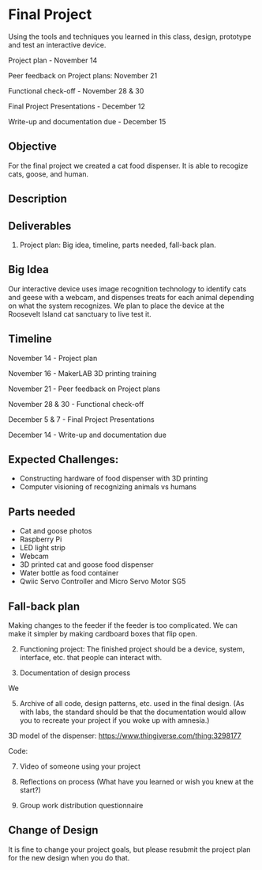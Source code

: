 # Final Project

Using the tools and techniques you learned in this class, design, prototype and test an interactive device.

Project plan - November 14

Peer feedback on Project plans: November 21

Functional check-off - November 28 & 30

Final Project Presentations - December 12

Write-up and documentation due - December 15 

## Objective
For the final project we created a cat food dispenser. It is able to recogize cats, goose, and human. 

 
## Description


## Deliverables

1. Project plan: Big idea, timeline, parts needed, fall-back plan.

## Big Idea

Our interactive device uses image recognition technology to identify cats and geese with a webcam, and dispenses treats for each animal depending on what the system recognizes. We plan to place the device at the Roosevelt Island cat sanctuary to live test it. 

## Timeline

November 14 - Project plan

November 16 - MakerLAB 3D printing training

November 21 - Peer feedback on Project plans

November 28 & 30 - Functional check-off

December 5 & 7 - Final Project Presentations

December 14 - Write-up and documentation due

## Expected Challenges:

- Constructing hardware of food dispenser with 3D printing
- Computer visioning of recognizing animals vs humans

## Parts needed
- Cat and goose photos
- Raspberry Pi
- LED light strip
- Webcam
- 3D printed cat and goose food dispenser
- Water bottle as food container
- Qwiic Servo Controller and Micro Servo Motor SG5


## Fall-back plan
Making changes to the feeder if the feeder is too complicated. We can make it simpler by making cardboard boxes that flip open. 


2. Functioning project: The finished project should be a device, system, interface, etc. that people can interact with.


3. Documentation of design process

We 

5. Archive of all code, design patterns, etc. used in the final design. (As with labs, the standard should be that the documentation would allow you to recreate your project if you woke up with amnesia.)

3D model of the dispenser: https://www.thingiverse.com/thing:3298177

Code: 
   
7. Video of someone using your project
   
8. Reflections on process (What have you learned or wish you knew at the start?)

9. Group work distribution questionnaire

## Change of Design

It is fine to change your project goals, but please resubmit the project plan for the new design when you do that.


